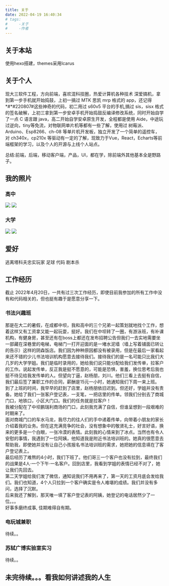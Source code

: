 ```yaml
---
title: 关于
date: 2022-04-19 16:40:34
# tags:
#     -关于
#     -作者
---
```


## 关于本站
使用hexo搭建，themes采用Icarus

## 关于个人
现大三软件工程，方向前端，喜欢混科技圈，热爱计算机各种技术
深爱搞机，拿到第一步手机就开始捣鼓，上初一搞过 MTK 思凯 mrp 格式的 app，还记得*#*#220807#这些神奇的代码，初二用过 s60v5 平台的手机,搞过 sis，sisx 格式的签名破解，上初三拿到第一步安卓手机开始捣鼓反编译修改系统，同时开始自学了一点 C 语言跟 java，高二开始自学安卓原生开发，全程都是使用 Aide，中途玩过逆向，tiny等免流，对物联网单片机等都有一些了解，使用过 树莓派、Arduino、Esp8266、ch-08 等单片机开发板，独立开发了一个简单的遥控车，对 ch340x，cp210x 等驱动有一定的了解，现致力于Vue，React，Echarts等前端框架的学习，以及个人的开源与上线个人站点。

总结:前端，后端，移动客户端，产品，UI，都在学，除前端外其他基本全是野路子。
## 我的照片
### 高中
![](img/gaoz.png)
![](img/scdx.png)
### 大学
![](img/handsome.png)
![](img/handsome2.png)
## 爱好
逃离塔科夫忠实玩家 足球 代码 剧本杀
## 工作经历
截止 2022年4月20日，一共有过三次工作经历，即使目前我参加的所有工作中没有和代码相关的，但也挺有趣于是愿意分享一下。
### 书法兴趣班
那是在大二的暑假，在成都中坝，我和高中的三个兄弟一起策划就地找个工作，想着这样又有工资拿又能一起玩耍，挺好。我们在中坝转了一圈，有游泳班，有补课机构，有健身房，甚至还有在boss上都还在发布招聘公告但我们一去实地需要坐一部藏在深巷里的电梯，电梯门一打开迎面的是一堵水泥墙（墙上写着铺面已转让的告示）这样的阴森饭店。我们因为种种原因都没有被录用，但是在最后一家看起来还不错的少儿书法培训机构愿意去接待我们。接待我们的是一名可能只比我们大几岁的大学学姐。我们是临时录用的，她给我们说只能分配给我们发传单，拉客户的工作。说起发传单，反正我是挺不愿意的，可能是恐惧，害羞，换位思考后我也挺不待见给我发传单的人。但望向丁逼，赵杨朋，刘川。他们三看上去挺有自信，我们最后签了兼职工作的合同，薪酬是15元一小时，她通知我们下周一来上班。  
到了上班的时间，我早早的赶到了店里，赵杨朋依旧迟到。但还好，学姐并没有责备。她给了我们一张客户登记表，一支笔，一把店里的传单。领我们分别去了商城门口，地铁口，小区大门口。我们的任务就是拉客户！  
我被分配在了中坝鹏瑞利商场的门口，此刻我充满了自信，但谁呈想到一段艰难的时期来了。  
面对商城门口的车水马龙，我尽力的往人们的手中递着传单，向带着小朋友的家长介绍着我的业务。但在这充满竞争的社会，没有想象中的敬贤礼士，好言好语，换来的更多是一个白眼，一张冷漠的表情。此刻我的心情来到了冰点。当然也有令人安慰的事情，我遇到了一位阿姨，他知道我是附近书法培训班的。她真的很愿意去帮助我，即使她并没有让自己小孩报名书法培训班的需求，她把她的信息填在了客户登记表上。  
最后经历了难熬的4小时，我们下班了。他们哥三一个客户也没有拉到，最终我们的战果是4人·一个下午·一名客户。回到店里，我看到学姐的表情已经不对了，她让我们先回去。  
第二天学姐给我们发了微信，通知说我们不用再来了，第一天的工资月底会发给我们。我们也知道，4个人只拉到一个客户确实是令人难堪的成绩。我们并没有多问，选择了沉默。  
后来我还了解到，那天唯一填了客户登记表的阿姨，她登记的电话居然少了一位。。。  
好事多磨终成事, 佳期难得自有期。
### 电玩城兼职
待续。。
### 苏轼广博实验室实习
待续。。
## 未完待续。。。看我如何讲述我的人生